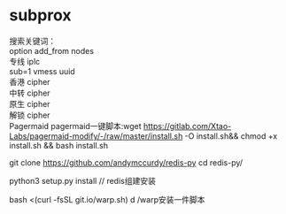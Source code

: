 # subprox

搜索关键词：   
option add_from nodes  
专线 iplc  
sub=1 vmess  uuid  
香港 cipher  
中转 cipher  
原生 cipher  
解锁 cipher  
Pagermaid
pagermaid一键脚本:wget https://gitlab.com/Xtao-Labs/pagermaid-modify/-/raw/master/install.sh -O install.sh&& chmod +x install.sh && bash install.sh

git clone https://github.com/andymccurdy/redis-py
cd redis-py/
 
python3 setup.py install   // redis组建安装

bash <(curl -fsSL git.io/warp.sh) d   /warp安装一件脚本

